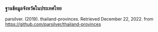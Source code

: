### ฐานข้อมูลจังหวัดในประเทศไทย

parsilver. (2019). thailand-provinces. Retrieved December 22, 2022. from https://github.com/parsilver/thailand-provinces

